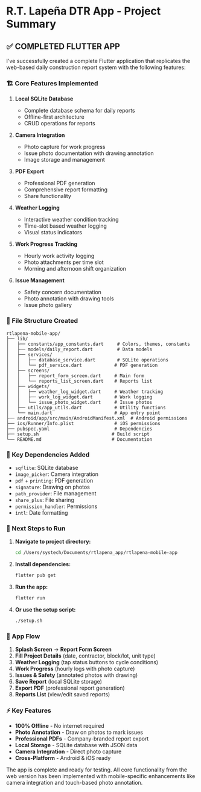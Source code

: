 # R.T. Lapeña DTR App - Project Summary

## ✅ COMPLETED FLUTTER APP

I've successfully created a complete Flutter application that replicates the web-based daily construction report system with the following features:

### 🏗️ Core Features Implemented

1. **Local SQLite Database**
   - Complete database schema for daily reports
   - Offline-first architecture
   - CRUD operations for reports

2. **Camera Integration**
   - Photo capture for work progress
   - Issue photo documentation with drawing annotation
   - Image storage and management

3. **PDF Export**
   - Professional PDF generation
   - Comprehensive report formatting
   - Share functionality

4. **Weather Logging**
   - Interactive weather condition tracking
   - Time-slot based weather logging
   - Visual status indicators

5. **Work Progress Tracking**
   - Hourly work activity logging
   - Photo attachments per time slot
   - Morning and afternoon shift organization

6. **Issue Management**
   - Safety concern documentation
   - Photo annotation with drawing tools
   - Issue photo gallery

### 📁 File Structure Created

```
rtlapena-mobile-app/
├── lib/
│   ├── constants/app_constants.dart     # Colors, themes, constants
│   ├── models/daily_report.dart         # Data models
│   ├── services/
│   │   ├── database_service.dart        # SQLite operations
│   │   └── pdf_service.dart            # PDF generation
│   ├── screens/
│   │   ├── report_form_screen.dart     # Main form
│   │   └── reports_list_screen.dart    # Reports list
│   ├── widgets/
│   │   ├── weather_log_widget.dart     # Weather tracking
│   │   ├── work_log_widget.dart        # Work logging
│   │   └── issue_photo_widget.dart     # Issue photos
│   ├── utils/app_utils.dart            # Utility functions
│   └── main.dart                       # App entry point
├── android/app/src/main/AndroidManifest.xml  # Android permissions
├── ios/Runner/Info.plist               # iOS permissions
├── pubspec.yaml                        # Dependencies
├── setup.sh                           # Build script
└── README.md                          # Documentation
```

### 🎯 Key Dependencies Added

- `sqflite`: SQLite database
- `image_picker`: Camera integration
- `pdf` + `printing`: PDF generation
- `signature`: Drawing on photos
- `path_provider`: File management
- `share_plus`: File sharing
- `permission_handler`: Permissions
- `intl`: Date formatting

### 🚀 Next Steps to Run

1. **Navigate to project directory:**
   ```bash
   cd /Users/systech/Documents/rtlapena_app/rtlapena-mobile-app
   ```

2. **Install dependencies:**
   ```bash
   flutter pub get
   ```

3. **Run the app:**
   ```bash
   flutter run
   ```

4. **Or use the setup script:**
   ```bash
   ./setup.sh
   ```

### 📱 App Flow

1. **Splash Screen** → **Report Form Screen**
2. **Fill Project Details** (date, contractor, block/lot, unit type)
3. **Weather Logging** (tap status buttons to cycle conditions)
4. **Work Progress** (hourly logs with photo capture)
5. **Issues & Safety** (annotated photos with drawing)
6. **Save Report** (local SQLite storage)
7. **Export PDF** (professional report generation)
8. **Reports List** (view/edit saved reports)

### ⚡ Key Features

- **100% Offline** - No internet required
- **Photo Annotation** - Draw on photos to mark issues
- **Professional PDFs** - Company-branded report export
- **Local Storage** - SQLite database with JSON data
- **Camera Integration** - Direct photo capture
- **Cross-Platform** - Android & iOS ready

The app is complete and ready for testing. All core functionality from the web version has been implemented with mobile-specific enhancements like camera integration and touch-based photo annotation.
